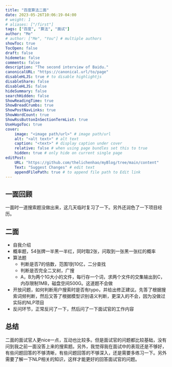 ```yaml
---
title: "百度算法二面"
date: 2023-05-26T10:06:19-04:00
# weight: 1
# aliases: ["/first"]
tags: ["百度", "算法", "面试"]
author: "Me"
# author: ["Me", "You"] # multiple authors
showToc: true
TocOpen: false
draft: false
hidemeta: false
comments: false
description: "The second interview of Baidu."
canonicalURL: "https://canonical.url/to/page"
disableHLJS: true # to disable highlightjs
disableShare: false
disableHLJS: false
hideSummary: false
searchHidden: false
ShowReadingTime: true
ShowBreadCrumbs: true
ShowPostNavLinks: true
ShowWordCount: true
ShowRssButtonInSectionTermList: true
UseHugoToc: true
cover:
    image: "<image path/url>" # image path/url
    alt: "<alt text>" # alt text
    caption: "<text>" # display caption under cover
    relative: false # when using page bundles set this to true
    hidden: true # only hide on current single page
editPost:
    URL: "https://github.com/thelichenhao/myBlog/tree/main/content"
    Text: "Suggest Changes" # edit text
    appendFilePath: true # to append file path to Edit link
---
```


## 一面回顾

一面时一道搜索题没做出来，这几天临时复习了一下。另外还润色了一下项目经历。

## 二面

- 自我介绍
- 概率题，54张牌一半黑一半红，同时取2张，问取到一张黑一张红的概率
- 算法题
  - 判断是否7的倍数，范围1到10亿，二分查找
  - 判断是否完全二叉树，广搜
  - A，B为两个1G大小的文件，每行存一个词，求两个文件的交集输出到C，内存限制1MB，磁盘空间500G。这道题不会做
- 开放问题，如何判断用户搜索时是否有typo，并给出修正建议。先答了根据搜索词频判断，然后又答了根据模型识别语义判断，更深入的不会，因为没做过实际的NLP项目
- 反问环节，正常反问了一下，然后问了一下面试官的工作内容

## 总结

二面的面试官人更nice一点，互动也比较多。但是面试官的问题都比较基础，没有问到我之前一面没答上来的搜索题。另外，我觉得我在面试中的表现还是不够好，有些问题回答的不够清晰，有些问题回答的不够深入，还是需要多练习一下。另外需要了解一下NLP相关的知识，这样才能更好的回答面试官的问题。
